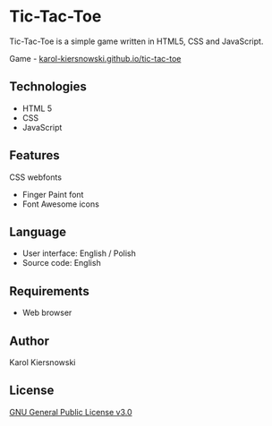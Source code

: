 Tic-Tac-Toe
===========
Tic-Tac-Toe is a simple game written in HTML5, CSS and JavaScript.

Game - [karol-kiersnowski.github.io/tic-tac-toe](https://karol-kiersnowski.github.io/tic-tac-toe)

Technologies
------------
* HTML 5
* CSS
* JavaScript


Features
--------
CSS webfonts
* Finger Paint font
* Font Awesome icons

Language
--------
* User interface: English / Polish
* Source code: English

Requirements
------------
* Web browser

Author
------
Karol Kiersnowski

License
-------
[GNU General Public License v3.0](https://github.com/karol-kiersnowski/tic-tac-toe/blob/master/LICENSE)
